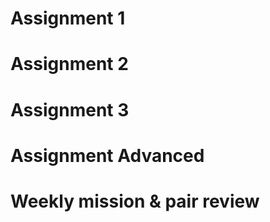 # Assignment 1

# Assignment 2

# Assignment 3

# Assignment Advanced

# Weekly mission & pair review
